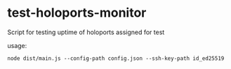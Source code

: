 # test-holoports-monitor
Script for testing uptime of holoports assigned for test

usage:

`node dist/main.js --config-path config.json --ssh-key-path id_ed25519`
